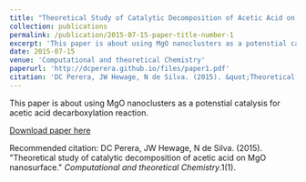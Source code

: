 ```yaml
---
title: "Theoretical Study of Catalytic Decomposition of Acetic Acid on MgO nanosurface"
collection: publications
permalink: /publication/2015-07-15-paper-title-number-1
excerpt: 'This paper is about using MgO nanoclusters as a potenstial catalysis for acetic acid decarboxylation reaction.'
date: 2015-07-15
venue: 'Computational and theoretical Chemistry'
paperurl: 'http://dcperera.github.io/files/paper1.pdf'
citation: 'DC Perera, JW Hewage, N de Silva. (2015). &quot;Theoretical study of catalytic decomposition of acetic acid on MgO nanosurface.&quot; <i>Computational and theoretical Chemistry</i>.1(1).'
---
```

This paper is about using MgO nanoclusters as a potenstial catalysis for acetic acid decarboxylation reaction.

[Download paper here](https://doi.org/10.1016/j.comptc.2015.04.011)

Recommended citation: DC Perera, JW Hewage, N de Silva. (2015). &quot;Theoretical study of catalytic decomposition of acetic acid on MgO nanosurface.&quot; <i>Computational and theoretical Chemistry</i>.1(1). 

